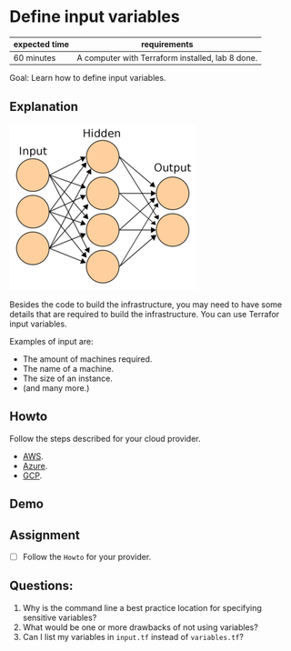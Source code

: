 # Define input variables

|expected time|requirements                                    |
|-------------|------------------------------------------------|
|60 minutes   |A computer with Terraform installed, lab 8 done.|

Goal: Learn how to define input variables.

## Explanation

![input output](images/input-output.png "Input Output")

Besides the code to build the infrastructure, you may need to have some details that are required to build the infrastructure. You can use Terrafor input variables.

Examples of input are:

- The amount of machines required.
- The name of a machine.
- The size of an instance.
- (and many more.)

## Howto

Follow the steps described for your cloud provider.

- [AWS](https://learn.hashicorp.com/tutorials/terraform/aws-variables?in=terraform/aws-get-started).
- [Azure](https://learn.hashicorp.com/tutorials/terraform/azure-variables?in=terraform/azure-get-started).
- [GCP](https://learn.hashicorp.com/tutorials/terraform/google-cloud-platform-variables?in=terraform/gcp-get-started).

## Demo

## Assignment

- [ ] Follow the `Howto` for your provider.

## Questions:

1. Why is the command line a best practice location for specifying sensitive variables?
2. What would be one or more drawbacks of not using variables?
3. Can I list my variables in `input.tf` instead of `variables.tf`?
